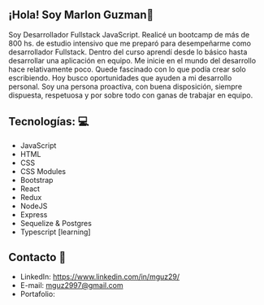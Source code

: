 
## ¡Hola! Soy Marlon Guzman👋
Soy Desarrollador Fullstack JavaScript. Realicé un bootcamp de más de 800 hs. de estudio intensivo que me preparó para desempeñarme como desarrollador Fullstack. Dentro del curso aprendí desde lo básico hasta desarrollar una aplicación en equipo. Me inicie en el mundo del desarrollo hace relativamente poco. Quede fascinado con lo que podía crear solo escribiendo. Hoy busco oportunidades que ayuden a mi desarrollo personal. Soy una persona proactiva, con buena disposición, siempre dispuesta, respetuosa y por sobre todo con ganas de trabajar en equipo.

## Tecnologías: 💻
* JavaScript
* HTML
* CSS
* CSS Modules
* Bootstrap
* React
* Redux
* NodeJS 
* Express
* Sequelize & Postgres
* Typescript [learning]

## Contacto 📩
* LinkedIn: https://www.linkedin.com/in/mguz29/
* E-mail: mguz2997@gmail.com
* Portafolio:

<!--
**mguz29/Mguz29** is a ✨ _special_ ✨ repository because its `README.md` (this file) appears on your GitHub profile.

Here are some ideas to get you started:

- 🔭 I’m currently working on ...
- 🌱 I’m currently learning ...
- 👯 I’m looking to collaborate on ...
- 🤔 I’m looking for help with ...
- 💬 Ask me about ...
- 📫 How to reach me: ...
- 😄 Pronouns: ...
- ⚡ Fun fact: ...
* Tailwind [learning]
-->
